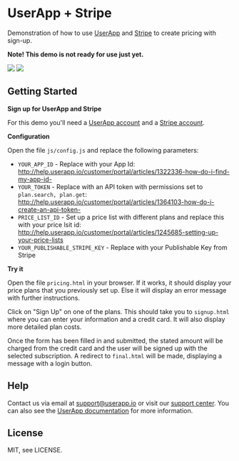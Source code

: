 UserApp + Stripe
================

Demonstration of how to use [UserApp](https://www.userapp.io/) and [Stripe](https://stripe.com/) to create pricing with sign-up.

**Note! This demo is not ready for use just yet.**

![](https://raw.githubusercontent.com/userapp-io/stripe-demo/master/img/pricing.html.png)
![](https://raw.githubusercontent.com/userapp-io/stripe-demo/master/img/signup.html.png)

## Getting Started

**Sign up for UserApp and Stripe**

For this demo you'll need a [UserApp account](https://app.userapp.io/#/sign-up/) and a [Stripe account](https://manage.stripe.com/register).

**Configuration**

Open the file `js/config.js` and replace the following parameters:

* `YOUR_APP_ID` - Replace with your App Id: <http://help.userapp.io/customer/portal/articles/1322336-how-do-i-find-my-app-id->
* `YOUR_TOKEN` - Replace with an API token with permissions set to `plan.search, plan.get`: <http://help.userapp.io/customer/portal/articles/1364103-how-do-i-create-an-api-token->
* `PRICE_LIST_ID` - Set up a price list with different plans and replace this with your price lsit id: <http://help.userapp.io/customer/portal/articles/1245685-setting-up-your-price-lists>
* `YOUR_PUBLISHABLE_STRIPE_KEY` - Replace with your Publishable Key from Stripe

**Try it**

Open the file `pricing.html` in your browser. If it works, it should display your price plans that you previously set up. Else it will display an error message with further instructions.

Click on "Sign Up" on one of the plans. This should take you to `signup.html` where you can enter your information and a credit card. It will also display more detailed plan costs.

Once the form has been filled in and submitted, the stated amount will be charged from the credit card and the user will be signed up with the selected subscription. A redirect to `final.html` will be made, displaying a message with a login button.

## Help

Contact us via email at support@userapp.io or visit our [support center](https://help.userapp.io). You can also see the [UserApp documentation](https://app.userapp.io/#/docs/) for more information.

## License

MIT, see LICENSE.
